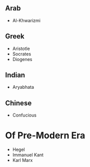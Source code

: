 ## Arab
- Al-Khwarizmi
## Greek
- Aristotle
- Socrates
- Diogenes
## Indian
- Aryabhata
## Chinese
- Confucious
# Of Pre-Modern Era
- Hegel
- Immanuel Kant
- Karl Marx